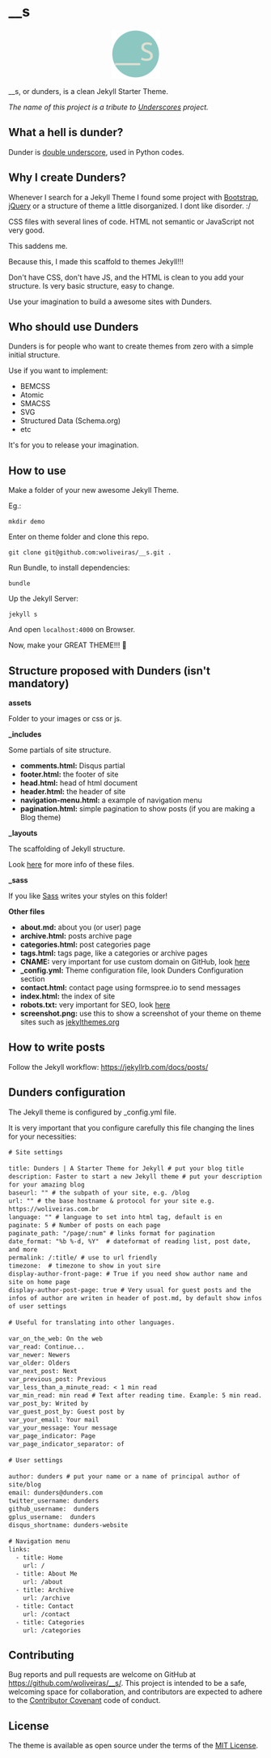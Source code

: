 # __s

<p align="center">
    <img src="/assets/images/icons/favicon-96x96.png" alt="Dunders logo">
</p>

__s, or dunders, is a clean Jekyll Starter Theme.

*The name of this project is a tribute to [Underscores](https://github.com/automattic/_s) project.*

## What a hell is dunder?

Dunder is [double underscore](https://wiki.python.org/moin/DunderAlias), used in Python codes.

## Why I create Dunders?

Whenever I search for a Jekyll Theme I found some project with [Bootstrap](http://getbootstrap.com/), [jQuery](https://jquery.com/) or a structure of theme a little disorganized. I dont like disorder. :/

CSS files with several lines of code. HTML not semantic or JavaScript not very good.

This saddens me.

Because this, I made this scaffold to themes Jekyll!!!

Don't have CSS, don't have JS, and the HTML is clean to you add your structure. Is very basic structure, easy to change.

Use your imagination to build a awesome sites with Dunders.

## Who should use Dunders

Dunders is for people who want to create themes from zero with a simple initial structure.

Use if you want to implement:

- BEMCSS
- Atomic
- SMACSS
- SVG
- Structured Data (Schema.org)
- etc

It's for you to release your imagination.

## How to use

Make a folder of your new awesome Jekyll Theme.

Eg.:

```
mkdir demo
```

Enter on theme folder and clone this repo.

```
git clone git@github.com:woliveiras/__s.git .
```

Run Bundle, to install dependencies:

```
bundle
```

Up the Jekyll Server:

```
jekyll s
```

And open `localhost:4000` on Browser.

Now, make your GREAT THEME!!! :raised_hands:

## Structure proposed with Dunders (isn't mandatory)

**assets**

Folder to your images or css or js.

**_includes**

Some partials of site structure.

- **comments.html:** Disqus partial
- **footer.html:** the footer of site
- **head.html:** head of html document
- **header.html:** the header of site
- **navigation-menu.html:** a example of navigation menu
- **pagination.html:** simple pagination to show posts (if you are making a Blog theme)

**_layouts**

The scaffolding of Jekyll structure.

Look [here](https://jekyllrb.com/docs/themes/#layouts-and-includes) for more info of these files.

**_sass**

If you like [Sass](sass-lang.com) writes your styles on this folder!

**Other files**

- **about.md:** about you (or user) page
- **archive.html:** posts archive page
- **categories.html:** post categories page
- **tags.html:** tags page, like a categories or archive pages
- **CNAME:** very important for use custom domain on GitHub, look [here](https://help.github.com/articles/using-a-custom-domain-with-github-pages/)
- **_config.yml:** Theme configuration file, look Dunders Configuration section
- **contact.html:** contact page using formspree.io to send messages
- **index.html:** the index of site
- **robots.txt:** very important for SEO, look [here](http://www.robotstxt.org/robotstxt.html)
- **screenshot.png:** use this to show a screenshot of your theme on theme sites such as [jekylthemes.org](http://jekyllthemes.org/)

## How to write posts

Follow the Jekyll workflow: https://jekyllrb.com/docs/posts/

## Dunders configuration

The Jekyll theme is configured by _config.yml file.

It is very important that you configure carefully this file changing the lines for your necessities:

```
# Site settings

title: Dunders | A Starter Theme for Jekyll # put your blog title
description: Faster to start a new Jekyll theme # put your description for your amazing blog
baseurl: "" # the subpath of your site, e.g. /blog
url: "" # the base hostname & protocol for your site e.g. https://woliveiras.com.br
language: "" # language to set into html tag, default is en
paginate: 5 # Number of posts on each page
paginate_path: "/page/:num" # links format for pagination
date_format: "%b %-d, %Y"  # dateformat of reading list, post date, and more
permalink: /:title/ # use to url friendly
timezone:  # timezone to show in yout sire
display-author-front-page: # True if you need show author name and site on home page
display-author-post-page: true # Very usual for guest posts and the infos of author are writen in header of post.md, by default show infos of user settings

# Useful for translating into other languages.

var_on_the_web: On the web
var_read: Continue...
var_newer: Newers
var_older: Olders
var_next_post: Next
var_previous_post: Previous
var_less_than_a_minute_read: < 1 min read
var_min_read: min read # Text after reading time. Example: 5 min read.
var_post_by: Writed by
var_guest_post_by: Guest post by
var_your_email: Your mail
var_your_message: Your message
var_page_indicator: Page
var_page_indicator_separator: of

# User settings

author: dunders # put your name or a name of principal author of site/blog
email: dunders@dunders.com
twitter_username: dunders
github_username:  dunders
gplus_username:  dunders
disqus_shortname: dunders-website

# Navigation menu
links:
  - title: Home
    url: /
  - title: About Me
    url: /about
  - title: Archive
    url: /archive
  - title: Contact
    url: /contact
  - title: Categories
    url: /categories
```

## Contributing

Bug reports and pull requests are welcome on GitHub at https://github.com/woliveiras/__s/. This project is intended to be a safe, welcoming space for collaboration, and contributors are expected to adhere to the [Contributor Covenant](http://contributor-covenant.org) code of conduct.

## License

The theme is available as open source under the terms of the [MIT License](http://opensource.org/licenses/MIT).

